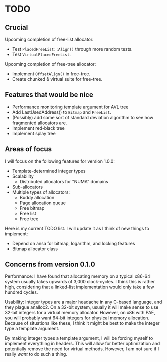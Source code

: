 # TODO

## Crucial

Upcoming completion of free-list allocator.

 * Test `PlacedFreeList::Align()` through more random tests.
 * Test `VirtualPlacedFreeList`.

Upcoming completion of free-tree allocator:

 * Implement `OffsetAlign()` in free-tree.
 * Create chunked & virtual suite for free-tree.

## Features that would be nice

 * Performance monitoring template argument for AVL tree
 * Add LastUsedAddress() to `Bitmap` and `FreeList`.
 * (Possibly) add some sort of standard deviation algorithm to see how fragmented allocators are.
 * Implement red-black tree
 * Implement splay tree

## Areas of focus

I will focus on the following features for version 1.0.0:

 * Template-determined integer types
 * Scalability
   * Distributed allocators for "NUMA" domains
 * Sub-allocators
 * Multiple types of allocators:
   * Buddy allocation
   * Page allocation queue
   * Free bitmap
   * Free list
   * Free tree

Here is my current TODO list. I will update it as I think of new things to implement:

 * Depend on ansa for bitmap, logarithm, and locking features
 * Bitmap allocator class

## Concerns from version 0.1.0

Performance: I have found that allocating memory on a typical x86-64 system usually takes upwards of 3,000 clock-cycles. I think this is rather high, considering that a linked-list implementation would only take a few hundred cycles.

Usability: Integer types are a major headache in any C-based language, and they plague analloc2. On a 32-bit system, usually it will make sense to use 32-bit integers for a virtual memory allocator. However, on x86 with PAE, you will probably want 64-bit integers for physical memory allocation. Because of situations like these, I think it might be best to make the integer type a template argument.

By making integer types a template argument, I will be forcing myself to implement everything in headers. This will allow for better optimization and potentially remove the need for virtual methods. However, I am not sure if I really *want* to do such a thing.